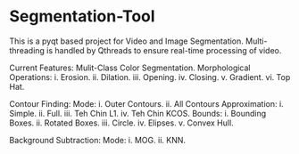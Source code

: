 # Segmentation-Tool
This is a pyqt based project for Video and Image Segmentation.
Multi-threading is handled by Qthreads to ensure real-time processing of video. 

Current Features:
 Mulit-Class Color Segmentation.
 Morphological Operations:
           i.   Erosion.
           ii.  Dilation.
           iii. Opening.
           iv.  Closing.
           v.   Gradient.
           vi.  Top Hat.

Contour Finding:
    Mode:
      i. Outer Contours.
      ii. All Contours
    Approximation:
      i.   Simple.
      ii.  Full.
      iii. Teh Chin L1.
      iv.  Teh Chin KCOS.
    Bounds:
      i.   Bounding Boxes.
      ii.  Rotated Boxes.
      iii. Circle.
      iv.  Elipses.
      v.  Convex Hull.

Background Subtraction:
  Mode:
    i.  MOG.
    ii. KNN.
